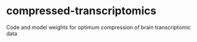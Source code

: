 # compressed-transcriptomics
Code and model weights for optimum compression of brain transcriptomic data
